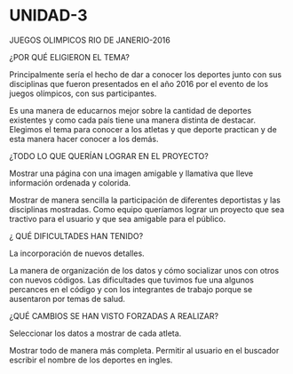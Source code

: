 # UNIDAD-3

JUEGOS  OLIMPICOS RIO DE JANERIO-2016  



¿POR QUÉ ELIGIERON EL TEMA?

Principalmente sería el hecho de dar a conocer los deportes junto con sus disciplinas que fueron presentados en el año 2016  por el evento de los juegos olímpicos, con sus participantes. 

Es una manera de educarnos mejor sobre la cantidad de deportes existentes y como cada país tiene una manera distinta de destacar. 
Elegimos el tema para conocer a los atletas y que deporte practican y de esta manera hacer conocer a los demás.

¿TODO LO QUE QUERÍAN LOGRAR EN EL PROYECTO?

Mostrar una página con una imagen amigable y llamativa que lleve información ordenada y colorida. 

Mostrar de manera sencilla la participación de diferentes deportistas y las disciplinas mostradas. 
Como equipo queríamos lograr un proyecto que sea tractivo para el usuario y que sea amigable para el público.

¿ QUÉ DIFICULTADES HAN TENIDO?

La incorporación de nuevos detalles. 

La manera de organización de los datos y cómo socializar unos con otros con nuevos códigos. 
Las dificultades que tuvimos fue una algunos percances en el código y con los integrantes de trabajo porque se ausentaron por temas de salud. 


¿QUÉ CAMBIOS SE HAN VISTO FORZADAS A REALIZAR?

Seleccionar los datos a mostrar de cada atleta. 

Mostrar todo de manera más completa. 
Permitir al usuario en el buscador escribir el nombre de los deportes en ingles. 
